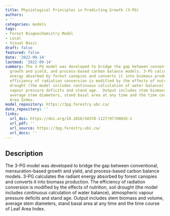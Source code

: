 ```yaml
---
title: Physiological Principles in Predicting Growth (3-PG)
authors:
- ''
categories: models
tags:
- Forest Biogeochemistry Model
- Local
- Visual Basic
draft: false
featured: false
date: '2022-09-14'
lastmod: '2022-09-14'
summary: The 3-PG model was developed to bridge the gap between conventional, mensuration-based
  growth and yield, and process-based carbon balance models. 3-PG calculates the radiant
  energy absorbed by forest canopies and converts it into biomass production. The
  efficiency of radiation conversion is modified by the effects of nutrition, soil
  drought (the model includes continuous calculation of water balance), atmospheric
  vapour pressure deficits and stand age.  Output includes stem biomass and volume,
  average stem diameters, stand basal area at any time and the time course of Leaf
  Area Index.
model_repository: https://3pg.forestry.ubc.ca/
data_repository: ''
links:
  url_doi: https://doi.org/10.1016/S0378-1127(97)00026-1
  url_pdf: ''
  url_source: https://3pg.forestry.ubc.ca/
  url_docs: ''
---
```


## Description

The 3-PG model was developed to bridge the gap between conventional, mensuration-based growth and yield, and process-based carbon balance models. 3-PG calculates the radiant energy absorbed by forest canopies and converts it into biomass production. The efficiency of radiation conversion is modified by the effects of nutrition, soil drought (the model includes continuous calculation of water balance), atmospheric vapour pressure deficits and stand age.  Output includes stem biomass and volume, average stem diameters, stand basal area at any time and the time course of Leaf Area Index.

